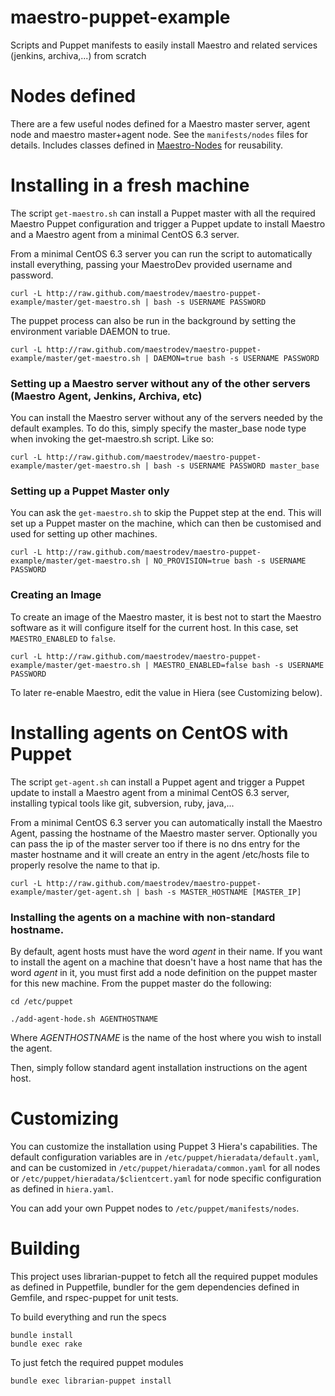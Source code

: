 maestro-puppet-example
===================

Scripts and Puppet manifests to easily install Maestro and related services (jenkins, archiva,...) from scratch

Nodes defined
=============
There are a few useful nodes defined for a Maestro master server, agent node and maestro master+agent node. See the `manifests/nodes` files for details.
Includes classes defined in [Maestro-Nodes](https://github.com/maestrodev/puppet-maestro_nodes) for reusability.

Installing in a fresh machine
=============================
The script `get-maestro.sh` can install a Puppet master with all the required Maestro Puppet configuration and trigger a Puppet update to install Maestro and a Maestro agent from a minimal CentOS 6.3 server.

From a minimal CentOS 6.3 server you can run the script to automatically install everything, passing your MaestroDev provided username and password.

```
curl -L http://raw.github.com/maestrodev/maestro-puppet-example/master/get-maestro.sh | bash -s USERNAME PASSWORD
```

The puppet process can also be run in the background by setting the environment variable DAEMON to true.

```
curl -L http://raw.github.com/maestrodev/maestro-puppet-example/master/get-maestro.sh | DAEMON=true bash -s USERNAME PASSWORD
```

### Setting up a Maestro server without any of the other servers (Maestro Agent, Jenkins, Archiva, etc)

You can install the Maestro server without any of the servers needed by the default examples. To do this, simply specify
the master_base node type when invoking the get-maestro.sh script. Like so:

```
curl -L http://raw.github.com/maestrodev/maestro-puppet-example/master/get-maestro.sh | bash -s USERNAME PASSWORD master_base
```

### Setting up a Puppet Master only

You can ask the `get-maestro.sh` to skip the Puppet step at the end. This
will set up a Puppet master on the machine, which can then be customised and
used for setting up other machines.

```
curl -L http://raw.github.com/maestrodev/maestro-puppet-example/master/get-maestro.sh | NO_PROVISION=true bash -s USERNAME PASSWORD
```

### Creating an Image

To create an image of the Maestro master, it is best not to start the Maestro
software as it will configure itself for the current host. In this case, set
`MAESTRO_ENABLED` to `false`.

```
curl -L http://raw.github.com/maestrodev/maestro-puppet-example/master/get-maestro.sh | MAESTRO_ENABLED=false bash -s USERNAME PASSWORD
```

To later re-enable Maestro, edit the value in Hiera (see Customizing below).

Installing agents on CentOS with Puppet
=======================================
The script `get-agent.sh` can install a Puppet agent and trigger a Puppet update to install a Maestro agent from a minimal CentOS 6.3 server, installing typical tools like git, subversion, ruby, java,...

From a minimal CentOS 6.3 server you can automatically install the Maestro Agent, passing the hostname of the Maestro master server.
Optionally you can pass the ip of the master server too if there is no dns entry for the master hostname and it will create an entry in the agent /etc/hosts file to properly resolve the name to that ip.

```
curl -L http://raw.github.com/maestrodev/maestro-puppet-example/master/get-agent.sh | bash -s MASTER_HOSTNAME [MASTER_IP]
```

### Installing the agents on a machine with non-standard hostname.

By default, agent hosts must have the word *agent* in their name. If you want to install the agent on a machine that
doesn't have a host name that has the word *agent* in it, you must first add a node definition on the puppet master for
this new machine.  From the puppet master do the following:

``` cd /etc/puppet ```

```./add-agent-hode.sh AGENTHOSTNAME```

Where *AGENTHOSTNAME* is the name of the host where you wish to install the agent.

Then, simply follow standard agent installation instructions on the agent host.


Customizing
===========
You can customize the installation using Puppet 3 Hiera's capabilities. The default configuration variables are in `/etc/puppet/hieradata/default.yaml`, and can be customized in `/etc/puppet/hieradata/common.yaml` for all nodes or `/etc/puppet/hieradata/$clientcert.yaml` for node specific configuration as defined in `hiera.yaml`.

You can add your own Puppet nodes to `/etc/puppet/manifests/nodes`.

Building
========
This project uses librarian-puppet to fetch all the required puppet modules as defined in Puppetfile, bundler for the gem dependencies defined in Gemfile, and rspec-puppet for unit tests.

To build everything and run the specs

```
bundle install
bundle exec rake
```

To just fetch the required puppet modules

```
bundle exec librarian-puppet install
```

